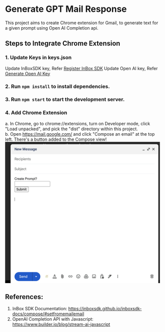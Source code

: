 # Generate GPT Mail Response

This project aims to create Chrome extension for Gmail, to generate text for a given prompt using Open AI Completion api.

## Steps to Integrate Chrome Extension
### 1. Update Keys in keys.json
Update InBoxSDK key, Refer [Register InBox SDK](https://www.inboxsdk.com/register)
Update Open AI key, Refer [Generate Open AI Key](https://platform.openai.com/account/api-keys)
### 2. Run `npm install` to install dependencies. 
### 3. Run `npm start` to start the development server.
### 4. Add Chrome Extension
a. In Chrome, go to chrome://extensions, turn on Developer mode, click "Load unpacked", and pick the "dist" directory within this project.<br>
b. Open https://mail.google.com/ and click "Compose an email" at the top left. There's a button added to the Compose view!
![Screenshot](./sample-compose.png)


## References:
1. InBox SDK Documentation: https://inboxsdk.github.io/inboxsdk-docs/compose/#setfromemailemail
2. OpenAI Completion API with Javascript: https://www.builder.io/blog/stream-ai-javascript

